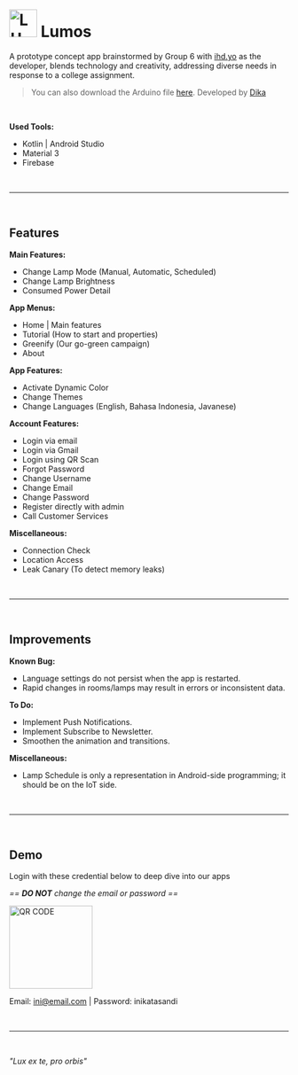 # <img src="https://firebasestorage.googleapis.com/v0/b/smart-home-a2d96.appspot.com/o/misc%2Fapp_icon.PNG?alt=media&token=bf1f1a43-7f62-49f0-8dfc-70a39cd32eb2" alt="LUMOS" width="50" height="50" /> Lumos

A prototype concept app brainstormed by Group 6 with [ihd.yo](https://github.com/ihdyo/) as the developer, blends technology and creativity, addressing diverse needs in response to a college assignment.

> You can also download the Arduino file [here](https://firebasestorage.googleapis.com/v0/b/smart-home-a2d96.appspot.com/o/misc%2Fsmartlampcontrol.ino?alt=media&token=e4cfd38f-50fb-45f8-8617-dd98e891e19c). Developed by [Dika](https://www.instagram.com/amridika_)

<br>

**Used Tools:**
- Kotlin | Android Studio
- Material 3
- Firebase

<br>
<hr>
<br>

## Features

**Main Features:**
- Change Lamp Mode (Manual, Automatic, Scheduled)
- Change Lamp Brightness
- Consumed Power Detail

**App Menus:**
- Home | Main features
- Tutorial (How to start and properties)
- Greenify (Our go-green campaign)
- About

**App Features:**
- Activate Dynamic Color
- Change Themes
- Change Languages (English, Bahasa Indonesia, Javanese)

**Account Features:**
- Login via email
- Login via Gmail
- Login using QR Scan
- Forgot Password
- Change Username
- Change Email
- Change Password
- Register directly with admin
- Call Customer Services

**Miscellaneous:**
- Connection Check
- Location Access
- Leak Canary (To detect memory leaks)

<br>
<hr>
<br>

## Improvements

**Known Bug:**
- Language settings do not persist when the app is restarted.
- Rapid changes in rooms/lamps may result in errors or inconsistent data.

**To Do:**
- Implement Push Notifications.
- Implement Subscribe to Newsletter.
- Smoothen the animation and transitions.

**Miscellaneous:**
- Lamp Schedule is only a representation in Android-side programming; it should be on the IoT side.

<br>
<hr>
<br>

## Demo

Login with these credential below to deep dive into our apps

*== **DO NOT** change the email or password ==*

<img src="https://firebasestorage.googleapis.com/v0/b/smart-home-a2d96.appspot.com/o/misc%2Fini%40email.com.png?alt=media&token=057066c6-6fb8-4dee-a9d8-31db25e97377" alt="QR CODE" width="150" height="150" />

Email: ini@email.com | Password: inikatasandi

<br>
<hr>
<br>

*"Lux ex te, pro orbis"*
